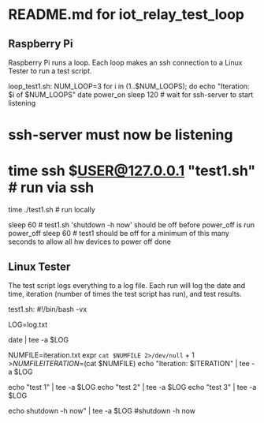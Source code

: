 # README.md for iot_relay_test_loop


## Raspberry Pi 

Raspberry Pi runs a loop.  Each loop makes an ssh connection to a Linux
Tester to run a test script.

loop_test1.sh:
NUM_LOOP=3
for i in (1..$NUM_LOOPS); do
  echo "Iteration: $i of $NUM_LOOPS"
  date
  power_on
  sleep 120 # wait for ssh-server to start listening
  # ssh-server must now be listening 

  # time ssh $USER@127.0.0.1 "test1.sh" # run via ssh
  time ./test1.sh # run locally

  sleep 60 # test1.sh 'shutdown -h now' should be off before power_off is run
  power_off 
  sleep 60 # test1 should be off for a minimum of this many seconds to allow all hw devices to power off
done


## Linux Tester

The test script logs everything to a log file.  Each run will log the
date and time, iteration (number of times the test script has run),
and test results.

test1.sh:
#!/bin/bash -vx

LOG=log.txt

date | tee -a $LOG

NUMFILE=iteration.txt
expr `cat $NUMFILE 2>/dev/null` + 1 >$NUMFILE
ITERATION=$(cat $NUMFILE)
echo "Iteration: $ITERATION" | tee -a $LOG

echo "test 1" | tee -a $LOG
echo "test 2" | tee -a $LOG
echo "test 3" | tee -a $LOG

echo shutdown -h now" | tee -a $LOG
#shutdown -h now
